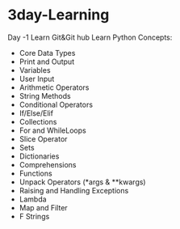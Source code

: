 # 3day-Learning
Day -1
Learn Git&Git hub
Learn Python Concepts:
- Core Data Types
- Print and Output
- Variables
- User Input
- Arithmetic Operators
- String Methods
- Conditional Operators
- If/Else/Elif
- Collections
- For and WhileLoops
- Slice Operator
- Sets
- Dictionaries
- Comprehensions
- Functions
- Unpack Operators (*args & **kwargs)
- Raising and Handling Exceptions
- Lambda
- Map and Filter
- F Strings
